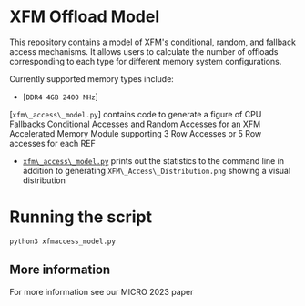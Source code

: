 # XFM Offload Model

This repository contains a model of XFM's conditional, random, and fallback
access mechanisms. It allows users to calculate the number of offloads
corresponding to each type for different memory system configurations.

Currently supported memory types include:
- [`DDR4 4GB 2400 MHz`]

[`xfm\_access\_model.py`] contains code to generate a figure of CPU Fallbacks
Conditional Accesses and Random Accesses for an XFM Accelerated Memory Module
supporting 3 Row Accesses or 5 Row accesses for each REF

- [`xfm\_access\_model.py`](./xfm_access_model.py) prints out the statistics
to the command line in addition to generating `XFM\_Access\_Distribution.png`
showing a visual distribution

# Running the script
```bash
python3 xfmaccess_model.py
```

## More information

For more information see our MICRO 2023 paper
